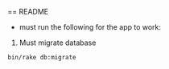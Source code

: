 == README

* must run the following for the app to work:

1. Must migrate database
```
bin/rake db:migrate
```
